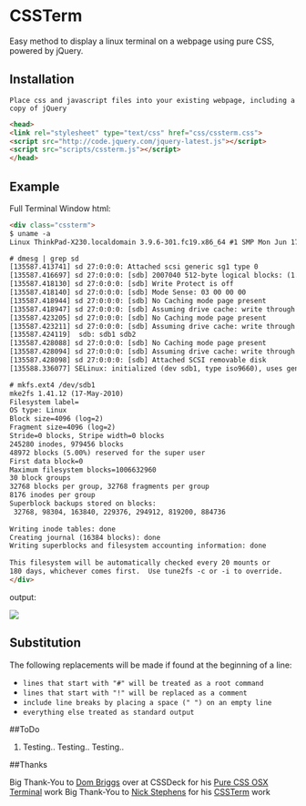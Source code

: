 # CSSTerm

  Easy method to display a linux terminal on a webpage using pure CSS, powered by jQuery.

## Installation

    Place css and javascript files into your existing webpage, including a copy of jQuery

```html
<head>
<link rel="stylesheet" type="text/css" href="css/cssterm.css">
<script src="http://code.jquery.com/jquery-latest.js"></script>
<script src="scripts/cssterm.js"></script>
</head>
```

## Example

Full Terminal Window html:

```html
<div class="cssterm">
$ uname -a
Linux ThinkPad-X230.localdomain 3.9.6-301.fc19.x86_64 #1 SMP Mon Jun 17 14:26:26 UTC 2013 x86_64 x86_64 x86_64 GNU/Linux

# dmesg | grep sd
[135587.413741] sd 27:0:0:0: Attached scsi generic sg1 type 0
[135587.416697] sd 27:0:0:0: [sdb] 2007040 512-byte logical blocks: (1.02 GB/980 MiB)
[135587.418130] sd 27:0:0:0: [sdb] Write Protect is off
[135587.418140] sd 27:0:0:0: [sdb] Mode Sense: 03 00 00 00
[135587.418944] sd 27:0:0:0: [sdb] No Caching mode page present
[135587.418947] sd 27:0:0:0: [sdb] Assuming drive cache: write through
[135587.423205] sd 27:0:0:0: [sdb] No Caching mode page present
[135587.423211] sd 27:0:0:0: [sdb] Assuming drive cache: write through
[135587.424119]  sdb: sdb1 sdb2
[135587.428088] sd 27:0:0:0: [sdb] No Caching mode page present
[135587.428094] sd 27:0:0:0: [sdb] Assuming drive cache: write through
[135587.428098] sd 27:0:0:0: [sdb] Attached SCSI removable disk
[135588.336077] SELinux: initialized (dev sdb1, type iso9660), uses genfs_contexts

# mkfs.ext4 /dev/sdb1 
mke2fs 1.41.12 (17-May-2010)
Filesystem label=
OS type: Linux
Block size=4096 (log=2)
Fragment size=4096 (log=2)
Stride=0 blocks, Stripe width=0 blocks
245280 inodes, 979456 blocks
48972 blocks (5.00%) reserved for the super user
First data block=0
Maximum filesystem blocks=1006632960
30 block groups
32768 blocks per group, 32768 fragments per group
8176 inodes per group
Superblock backups stored on blocks: 
 32768, 98304, 163840, 229376, 294912, 819200, 884736
 
Writing inode tables: done                            
Creating journal (16384 blocks): done
Writing superblocks and filesystem accounting information: done
 
This filesystem will be automatically checked every 20 mounts or
180 days, whichever comes first.  Use tune2fs -c or -i to override.
</div>

```

output:

  ![](https://raw.github.com/ignatenkobrain/cssterm/master/demo.png)

## Substitution

  The following replacements will be made if found at the beginning of a line:
  
  - `lines that start with "#" will be treated as a root command`
  - `lines that start with "!" will be replaced as a comment`
  - `include line breaks by placing a space (" ") on an empty line`
  - `everything else treated as standard output`

##ToDo

1. Testing.. Testing.. Testing..

##Thanks

Big Thank-You to [Dom Briggs](http://cssdeck.com/user/hallodom) over at CSSDeck for his [Pure CSS OSX Terminal](http://cssdeck.com/labs/pure-css-osx-terminal) work
Big Thank-You to [Nick Stephens](https://github.com/nstephens) for his [CSSTerm](https://github.com/nstephens/cssterm) work
